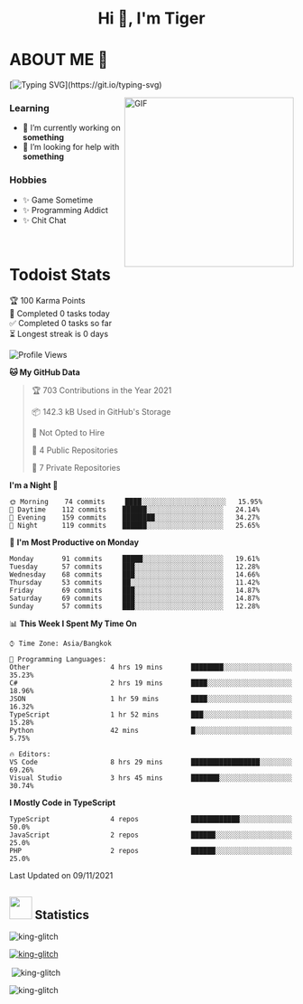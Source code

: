 <h1 align="center">Hi 👋, I'm Tiger</h1>




# ABOUT ME 💬

[![Typing SVG](https://readme-typing-svg.herokuapp.com?color=22F771&vCenter=true&lines=A+perssionate+developer+from+nowhere.)](https://git.io/typing-svg)

<img hight="200px" width="300px" alt="GIF" align="right" src="https://media.giphy.com/media/LmNwrBhejkK9EFP504/giphy.gif">

### Learning
- 🔭 I’m currently working on **something**
- 🤝 I’m looking for help with **something**

### Hobbies
- ✨ Game Sometime
- ✨ Programming Addict
- ✨ Chit Chat

</br>


# Todoist Stats

<!-- TODO-IST:START -->
🏆  100 Karma Points           
🌸  Completed 0 tasks today           
✅  Completed 0 tasks so far           
⏳  Longest streak is 0 days
<!-- TODO-IST:END -->

<!--START_SECTION:waka-->
![Profile Views](http://img.shields.io/badge/Profile%20Views-0-blue)

**🐱 My GitHub Data** 

> 🏆 703 Contributions in the Year 2021
 > 
> 📦 142.3 kB Used in GitHub's Storage 
 > 
> 🚫 Not Opted to Hire
 > 
> 📜 4 Public Repositories 
 > 
> 🔑 7 Private Repositories  
 > 
**I'm a Night 🦉** 

```text
🌞 Morning    74 commits     ████░░░░░░░░░░░░░░░░░░░░░   15.95% 
🌆 Daytime    112 commits    ██████░░░░░░░░░░░░░░░░░░░   24.14% 
🌃 Evening    159 commits    ████████░░░░░░░░░░░░░░░░░   34.27% 
🌙 Night      119 commits    ██████░░░░░░░░░░░░░░░░░░░   25.65%

```
📅 **I'm Most Productive on Monday** 

```text
Monday       91 commits     █████░░░░░░░░░░░░░░░░░░░░   19.61% 
Tuesday      57 commits     ███░░░░░░░░░░░░░░░░░░░░░░   12.28% 
Wednesday    68 commits     ███░░░░░░░░░░░░░░░░░░░░░░   14.66% 
Thursday     53 commits     ██░░░░░░░░░░░░░░░░░░░░░░░   11.42% 
Friday       69 commits     ███░░░░░░░░░░░░░░░░░░░░░░   14.87% 
Saturday     69 commits     ███░░░░░░░░░░░░░░░░░░░░░░   14.87% 
Sunday       57 commits     ███░░░░░░░░░░░░░░░░░░░░░░   12.28%

```


📊 **This Week I Spent My Time On** 

```text
⌚︎ Time Zone: Asia/Bangkok

💬 Programming Languages: 
Other                    4 hrs 19 mins       ████████░░░░░░░░░░░░░░░░░   35.23% 
C#                       2 hrs 19 mins       ████░░░░░░░░░░░░░░░░░░░░░   18.96% 
JSON                     1 hr 59 mins        ████░░░░░░░░░░░░░░░░░░░░░   16.32% 
TypeScript               1 hr 52 mins        ███░░░░░░░░░░░░░░░░░░░░░░   15.28% 
Python                   42 mins             █░░░░░░░░░░░░░░░░░░░░░░░░   5.75%

🔥 Editors: 
VS Code                  8 hrs 29 mins       █████████████████░░░░░░░░   69.26% 
Visual Studio            3 hrs 45 mins       ███████░░░░░░░░░░░░░░░░░░   30.74%

```

**I Mostly Code in TypeScript** 

```text
TypeScript               4 repos             ████████████░░░░░░░░░░░░░   50.0% 
JavaScript               2 repos             ██████░░░░░░░░░░░░░░░░░░░   25.0% 
PHP                      2 repos             ██████░░░░░░░░░░░░░░░░░░░   25.0%

```



 Last Updated on 09/11/2021
<!--END_SECTION:waka-->

## <img height="40" src="https://raw.githubusercontent.com/innng/innng/master/assets/kyubey.gif"/> Statistics

<p align="left"> <img src="https://komarev.com/ghpvc/?username=king-glitch&label=Profile%20views&color=0e75b6&style=flat" alt="king-glitch" /> </p>

<p align="left"> <a href="https://github.com/ryo-ma/github-profile-trophy"><img src="https://github-profile-trophy.vercel.app/?username=king-glitch" alt="king-glitch" /></a> </p>

<p>&nbsp;<img align="center" src="https://github-readme-stats.vercel.app/api?username=king-glitch" alt="king-glitch" /></p>

<p><img align="center" src="https://github-readme-streak-stats.herokuapp.com/?user=king-glitch&" alt="king-glitch" /></p>

